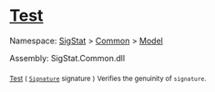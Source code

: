 # [Test](./Verifier-100664117.md)

Namespace: [SigStat]() > [Common](./../../README.md) > [Model](./../README.md)

Assembly: SigStat.Common.dll

<sub>[Test](./Verifier-100664117.md) ( [`Signature`](./../../Signature.md) signature )</sub>              <sub>Verifies the genuinity of `signature`.</sub>
